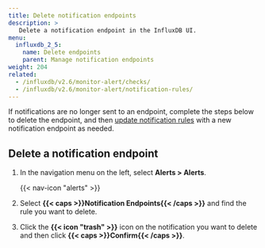 ```yaml
---
title: Delete notification endpoints
description: >
   Delete a notification endpoint in the InfluxDB UI.
menu:
  influxdb_2_5:
    name: Delete endpoints
    parent: Manage notification endpoints
weight: 204
related:
  - /influxdb/v2.6/monitor-alert/checks/
  - /influxdb/v2.6/monitor-alert/notification-rules/
---
```


If notifications are no longer sent to an endpoint, complete the steps below to
delete the endpoint, and then [update notification rules](/influxdb/v2.6/monitor-alert/notification-rules/update)
with a new notification endpoint as needed.

## Delete a notification endpoint

1.  In the navigation menu on the left, select **Alerts > Alerts**.

    {{< nav-icon "alerts" >}}

2.  Select **{{< caps >}}Notification Endpoints{{< /caps >}}** and find the rule
    you want to delete.
3.  Click the **{{< icon "trash" >}}** icon on the notification you want to delete
    and then click **{{< caps >}}Confirm{{< /caps >}}**.
